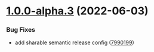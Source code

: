 # [1.0.0-alpha.3](https://github.com/commercelayer/react-utils/compare/v1.0.0-alpha.2...v1.0.0-alpha.3) (2022-06-03)


### Bug Fixes

* add sharable semantic release config ([7990199](https://github.com/commercelayer/react-utils/commit/7990199d6c240b07cb805854605d967957d82c45))
